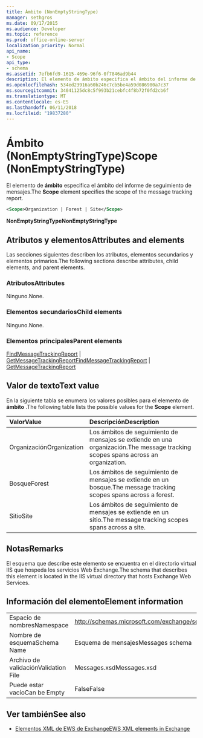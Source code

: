 ```yaml
---
title: Ámbito (NonEmptyStringType)
manager: sethgros
ms.date: 09/17/2015
ms.audience: Developer
ms.topic: reference
ms.prod: office-online-server
localization_priority: Normal
api_name:
- Scope
api_type:
- schema
ms.assetid: 7efb6fd9-1615-469e-96f6-0f7846ad9b44
description: El elemento de ámbito especifica el ámbito del informe de seguimiento de mensajes.
ms.openlocfilehash: 534ed23916a60b246c7cb5be4a59d086980a7c37
ms.sourcegitcommit: 34041125dc8c5f993b21cebfc4f8b72f0fd2cb6f
ms.translationtype: MT
ms.contentlocale: es-ES
ms.lasthandoff: 06/11/2018
ms.locfileid: "19837280"
---
```

# <a name="scope-nonemptystringtype"></a><span data-ttu-id="1a573-103">Ámbito (NonEmptyStringType)</span><span class="sxs-lookup"><span data-stu-id="1a573-103">Scope (NonEmptyStringType)</span></span>

<span data-ttu-id="1a573-104">El elemento de **ámbito** especifica el ámbito del informe de seguimiento de mensajes.</span><span class="sxs-lookup"><span data-stu-id="1a573-104">The **Scope** element specifies the scope of the message tracking report.</span></span> 
  
```XML
<Scope>Organization | Forest | Site</Scope>
```

 <span data-ttu-id="1a573-105">**NonEmptyStringType**</span><span class="sxs-lookup"><span data-stu-id="1a573-105">**NonEmptyStringType**</span></span>
## <a name="attributes-and-elements"></a><span data-ttu-id="1a573-106">Atributos y elementos</span><span class="sxs-lookup"><span data-stu-id="1a573-106">Attributes and elements</span></span>

<span data-ttu-id="1a573-107">Las secciones siguientes describen los atributos, elementos secundarios y elementos primarios.</span><span class="sxs-lookup"><span data-stu-id="1a573-107">The following sections describe attributes, child elements, and parent elements.</span></span>
  
### <a name="attributes"></a><span data-ttu-id="1a573-108">Atributos</span><span class="sxs-lookup"><span data-stu-id="1a573-108">Attributes</span></span>

<span data-ttu-id="1a573-109">Ninguno.</span><span class="sxs-lookup"><span data-stu-id="1a573-109">None.</span></span>
  
### <a name="child-elements"></a><span data-ttu-id="1a573-110">Elementos secundarios</span><span class="sxs-lookup"><span data-stu-id="1a573-110">Child elements</span></span>

<span data-ttu-id="1a573-111">Ninguno.</span><span class="sxs-lookup"><span data-stu-id="1a573-111">None.</span></span>
  
### <a name="parent-elements"></a><span data-ttu-id="1a573-112">Elementos principales</span><span class="sxs-lookup"><span data-stu-id="1a573-112">Parent elements</span></span>

<span data-ttu-id="1a573-113">[FindMessageTrackingReport](findmessagetrackingreport.md) | [GetMessageTrackingReport](getmessagetrackingreport.md)</span><span class="sxs-lookup"><span data-stu-id="1a573-113">[FindMessageTrackingReport](findmessagetrackingreport.md) | [GetMessageTrackingReport](getmessagetrackingreport.md)</span></span>
  
## <a name="text-value"></a><span data-ttu-id="1a573-114">Valor de texto</span><span class="sxs-lookup"><span data-stu-id="1a573-114">Text value</span></span>

<span data-ttu-id="1a573-115">En la siguiente tabla se enumera los valores posibles para el elemento de **ámbito** .</span><span class="sxs-lookup"><span data-stu-id="1a573-115">The following table lists the possible values for the **Scope** element.</span></span> 
  
|<span data-ttu-id="1a573-116">**Valor**</span><span class="sxs-lookup"><span data-stu-id="1a573-116">**Value**</span></span>|<span data-ttu-id="1a573-117">**Descripción**</span><span class="sxs-lookup"><span data-stu-id="1a573-117">**Description**</span></span>|
|:-----|:-----|
|<span data-ttu-id="1a573-118">Organización</span><span class="sxs-lookup"><span data-stu-id="1a573-118">Organization</span></span>  <br/> |<span data-ttu-id="1a573-119">Los ámbitos de seguimiento de mensajes se extiende en una organización.</span><span class="sxs-lookup"><span data-stu-id="1a573-119">The message tracking scopes spans across an organization.</span></span>  <br/> |
|<span data-ttu-id="1a573-120">Bosque</span><span class="sxs-lookup"><span data-stu-id="1a573-120">Forest</span></span>  <br/> |<span data-ttu-id="1a573-121">Los ámbitos de seguimiento de mensajes se extiende en un bosque.</span><span class="sxs-lookup"><span data-stu-id="1a573-121">The message tracking scopes spans across a forest.</span></span>  <br/> |
|<span data-ttu-id="1a573-122">Sitio</span><span class="sxs-lookup"><span data-stu-id="1a573-122">Site</span></span>  <br/> |<span data-ttu-id="1a573-123">Los ámbitos de seguimiento de mensajes se extiende en un sitio.</span><span class="sxs-lookup"><span data-stu-id="1a573-123">The message tracking scopes spans across a site.</span></span>  <br/> |
   
## <a name="remarks"></a><span data-ttu-id="1a573-124">Notas</span><span class="sxs-lookup"><span data-stu-id="1a573-124">Remarks</span></span>

<span data-ttu-id="1a573-125">El esquema que describe este elemento se encuentra en el directorio virtual IIS que hospeda los servicios Web Exchange.</span><span class="sxs-lookup"><span data-stu-id="1a573-125">The schema that describes this element is located in the IIS virtual directory that hosts Exchange Web Services.</span></span>
  
## <a name="element-information"></a><span data-ttu-id="1a573-126">Información del elemento</span><span class="sxs-lookup"><span data-stu-id="1a573-126">Element information</span></span>

|||
|:-----|:-----|
|<span data-ttu-id="1a573-127">Espacio de nombres</span><span class="sxs-lookup"><span data-stu-id="1a573-127">Namespace</span></span>  <br/> |http://schemas.microsoft.com/exchange/services/2006/messages  <br/> |
|<span data-ttu-id="1a573-128">Nombre de esquema</span><span class="sxs-lookup"><span data-stu-id="1a573-128">Schema Name</span></span>  <br/> |<span data-ttu-id="1a573-129">Esquema de mensajes</span><span class="sxs-lookup"><span data-stu-id="1a573-129">Messages schema</span></span>  <br/> |
|<span data-ttu-id="1a573-130">Archivo de validación</span><span class="sxs-lookup"><span data-stu-id="1a573-130">Validation File</span></span>  <br/> |<span data-ttu-id="1a573-131">Messages.xsd</span><span class="sxs-lookup"><span data-stu-id="1a573-131">Messages.xsd</span></span>  <br/> |
|<span data-ttu-id="1a573-132">Puede estar vacío</span><span class="sxs-lookup"><span data-stu-id="1a573-132">Can be Empty</span></span>  <br/> |<span data-ttu-id="1a573-133">False</span><span class="sxs-lookup"><span data-stu-id="1a573-133">False</span></span>  <br/> |
   
## <a name="see-also"></a><span data-ttu-id="1a573-134">Ver también</span><span class="sxs-lookup"><span data-stu-id="1a573-134">See also</span></span>



- [<span data-ttu-id="1a573-135">Elementos XML de EWS de Exchange</span><span class="sxs-lookup"><span data-stu-id="1a573-135">EWS XML elements in Exchange</span></span>](ews-xml-elements-in-exchange.md)

